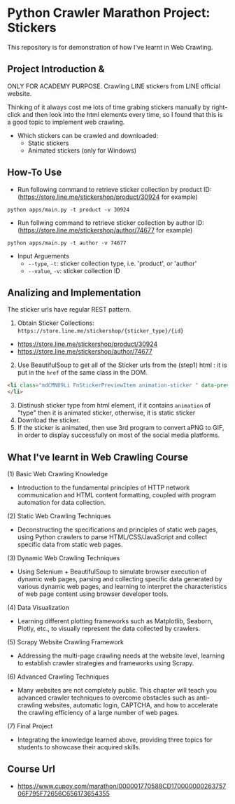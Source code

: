 # Python Crawler Marathon Project: Stickers

This repository is for demonstration of how I've learnt in Web Crawling.


## Project Introduction & 

ONLY FOR ACADEMY PURPOSE. Crawling LINE stickers from LINE official website.

Thinking of it always cost me lots of time grabing stickers manually by right-click and then look into the html elements every time, so I found that this is a good topic to implement web crawling.

- Which stickers can be crawled and downloaded:
  - Static stickers
  - Animated stickers (only for Windows)


## How-To Use

- Run following command to retrieve sticker collection by product ID: (https://store.line.me/stickershop/product/30924 for example)
```
python apps/main.py -t product -v 30924
```

- Run follwing command to retrieve sticker collection by author ID: (https://store.line.me/stickershop/author/74677 for example)
```
python apps/main.py -t author -v 74677
```

- Input Arguements
  - `--type`, `-t`: sticker collection type, i.e. 'product', or 'author'
  - `--value`, `-v`: sticker collection ID


## Analizing and Implementation

The sticker urls have regular REST pattern.

1. Obtain Sticker Collections: `https://store.line.me/stickershop/{sticker_type}/{id}`

  - https://store.line.me/stickershop/product/30924
  - https://store.line.me/stickershop/author/74677

2. Use BeautifulSoup to get all of the Sticker urls from the (step1) html : it is put in the `href` of the same class in the DOM.

```html
<li class="mdCMN09Li FnStickerPreviewItem animation-sticker " data-preview="{ "type" : "animation", "id" : "218677006", "staticUrl" : "https://stickershop.line-scdn.net/stickershop/v1/sticker/218677006/iPhone/sticker@2x.png?v=6", "fallbackStaticUrl" : "https://stickershop.line-scdn.net/stickershop/v1/sticker/218677006/iPhone/sticker@2x.png?v=6", "animationUrl" : "https://stickershop.line-scdn.net/stickershop/v1/sticker/218677006/iPhone/sticker_animation@2x.png?v=6", "popupUrl" : "", "soundUrl" : "" }" data-test="sticker-item">
</li>
```

3. Distinush sticker type from html element, if it contains `animation` of "type" then it is animated sticker, otherwise, it is static sticker
4. Download the sticker.
5. If the sticker is animated, then use 3rd program to convert aPNG to GIF, in order to display successfully on most of the social media platforms.


## What I've learnt in Web Crawling Course

(1) Basic Web Crawling Knowledge
  - Introduction to the fundamental principles of HTTP network communication and HTML content formatting, coupled with program automation for data collection.

(2) Static Web Crawling Techniques
  - Deconstructing the specifications and principles of static web pages, using Python crawlers to parse HTML/CSS/JavaScript and collect specific data from static web pages.

(3) Dynamic Web Crawling Techniques
  - Using Selenium + BeautifulSoup to simulate browser execution of dynamic web pages, parsing and collecting specific data generated by various dynamic web pages, and learning to interpret the characteristics of web page content using browser developer tools.

(4) Data Visualization
  - Learning different plotting frameworks such as Matplotlib, Seaborn, Plotly, etc., to visually represent the data collected by crawlers.

(5) Scrapy Website Crawling Framework
  - Addressing the multi-page crawling needs at the website level, learning to establish crawler strategies and frameworks using Scrapy.

(6) Advanced Crawling Techniques
  - Many websites are not completely public. This chapter will teach you advanced crawler techniques to overcome obstacles such as anti-crawling websites, automatic login, CAPTCHA, and how to accelerate the crawling efficiency of a large number of web pages.

(7) Final Project
  - Integrating the knowledge learned above, providing three topics for students to showcase their acquired skills.

## Course Url
- https://www.cupoy.com/marathon/000001770588CD17000000026375706F795F72656C656173654355
